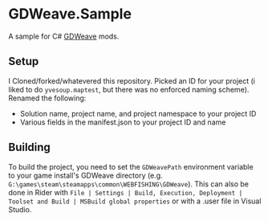 # GDWeave.Sample

A sample for C# [GDWeave](https://github.com/NotNite/GDWeave) mods.

## Setup

I Cloned/forked/whatevered this repository. Picked an ID for your project (i liked to do `yvesoup.maptest`, but there was no enforced naming scheme). Renamed the following:

- Solution name, project name, and project namespace to your project ID
- Various fields in the manifest.json to your project ID and name

## Building

To build the project, you need to set the `GDWeavePath` environment variable to your game install's GDWeave directory (e.g. `G:\games\steam\steamapps\common\WEBFISHING\GDWeave`). This can also be done in Rider with `File | Settings | Build, Execution, Deployment | Toolset and Build | MSBuild global properties` or with a .user file in Visual Studio.
